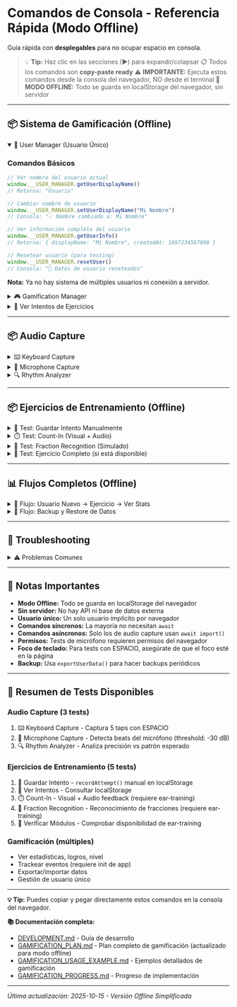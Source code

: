 # Comandos de Consola - Referencia Rápida (Modo Offline)

Guía rápida con **desplegables** para no ocupar espacio en consola.

> 💡 **Tip:** Haz clic en las secciones (▶) para expandir/colapsar
> 📋 Todos los comandos son **copy-paste ready**
> ⚠️ **IMPORTANTE:** Ejecuta estos comandos desde la consola del navegador, NO desde el terminal
> 🔧 **MODO OFFLINE:** Todo se guarda en localStorage del navegador, sin servidor

---

## 📦 Sistema de Gamificación (Offline)

<details open>
<summary>👤 User Manager (Usuario Único)</summary>

### Comandos Básicos

```javascript
// Ver nombre del usuario actual
window.__USER_MANAGER.getUserDisplayName()
// Retorna: "Usuario"

// Cambiar nombre de usuario
window.__USER_MANAGER.setUserDisplayName("Mi Nombre")
// Consola: "✅ Nombre cambiado a: Mi Nombre"

// Ver información completa del usuario
window.__USER_MANAGER.getUserInfo()
// Retorna: { displayName: "Mi Nombre", createdAt: 1697234567890 }

// Resetear usuario (para testing)
window.__USER_MANAGER.resetUser()
// Consola: "🔄 Datos de usuario reseteados"
```

**Nota:** Ya no hay sistema de múltiples usuarios ni conexión a servidor.

</details>

<details>
<summary>🎮 Gamification Manager</summary>

### Estadísticas y Progreso

```javascript
// Ver estadísticas generales
window.__GAMIFICATION.getStats()
// Retorna: { session: {...}, scoring: {...}, achievements: {...}, storage: {...} }

// Ver nivel del usuario
window.__GAMIFICATION.getUserLevel()
// Retorna: { level: 3, currentXP: 850, nextLevelXP: 1000, ... }

// Ver todos los logros
window.__GAMIFICATION.getAchievements()
// Retorna: [{ id: 'first_session', unlocked: true, ... }, ...]

// Ver progreso de un logro específico
window.__GAMIFICATION.getAchievementProgress('combo_master')
// Retorna: { current: 3, target: 5, percentage: 60, ... }
```

### Tracking de Eventos

```javascript
// IMPORTANTE: Primero inicializar para la app específica
window.__GAMIFICATION.init('app5');  // o app2, app3, app4

// Trackear evento válido (usar tipos de EVENT_TYPES)
window.__GAMIFICATION.trackEvent('practice_completed', {
  ejercicio_id: 'interval_training',
  puntuacion: 85,
  tiempo: 120
})

// Trackear acción de app (requiere init previo)
// Acciones válidas para app5: play_started, pattern_created, interval_changed
window.__GAMIFICATION.trackAppAction('play_started', {
  duration: 30,
  selection_count: 5
})

// Ver tipos de eventos disponibles:
// practice_started, practice_completed, practice_paused, pattern_played,
// tap_tempo_used, rhythm_matched, perfect_timing, parameter_changed,
// randomization_used, fraction_created, pulse_pattern_created, loop_activated
```

### Gestión de Datos

```javascript
// Exportar todos los datos del usuario (para backup)
const backup = window.__GAMIFICATION.exportUserData()
console.log('Datos exportados:', backup)

// Guardar backup en archivo (copiar JSON y pegarlo en un archivo)
copy(JSON.stringify(backup, null, 2))

// Importar datos desde backup
window.__GAMIFICATION.importUserData(backup)

// Resetear sesión actual (mantiene logros y puntos totales)
window.__GAMIFICATION.resetSession()

// Resetear TODO (¡cuidado!)
window.__GAMIFICATION.resetAll()
```

</details>

<details>
<summary>💾 Ver Intentos de Ejercicios</summary>

### Consultar Intentos Guardados en localStorage

```javascript
// Ver todos los intentos guardados
const attempts = JSON.parse(localStorage.getItem('gamification_exercise_attempts') || '[]')
console.log(`📊 Total intentos: ${attempts.length}`)
console.table(attempts)

// Ver últimos 5 intentos
const last5 = attempts.slice(-5)
console.log('🎯 Últimos 5 intentos:')
console.table(last5)

// Filtrar por tipo de ejercicio
const sequenceAttempts = attempts.filter(a => a.exercise_type.includes('sequence'))
console.log(`🔢 Intentos de secuencia: ${sequenceAttempts.length}`)
console.table(sequenceAttempts)

// Ver mejores scores
const sortedByScore = [...attempts].sort((a, b) => b.score - a.score)
console.log('🏆 Top 5 scores:')
console.table(sortedByScore.slice(0, 5))

// Calcular accuracy promedio
const avgAccuracy = attempts.reduce((sum, a) => sum + a.accuracy, 0) / attempts.length
console.log(`📈 Accuracy promedio: ${avgAccuracy.toFixed(1)}%`)
```

</details>

---

## 📦 Audio Capture

<details>
<summary>⌨️ Keyboard Capture</summary>

### Test 1: Captura Básica de Keyboard

**Descripción:** Captura 5 taps con ESPACIO
**Duración:** ~5 segundos

```javascript
const { createKeyboardCapture } = await import('../../libs/gamification/index.js');

const keyboard = createKeyboardCapture();
console.log('⌨️  Presiona ESPACIO 5 veces...');
keyboard.startRecording();

// Esperar a que termines
await new Promise(resolve => setTimeout(resolve, 10000));

const taps = keyboard.stopRecording();
console.log('✅ Capturados', taps.length, 'taps:', taps);
```

**Resultado esperado:**
- 5 timestamps en milisegundos (números directos, no objetos)
- Diferencias razonables entre taps (ej: 200-1000ms)

</details>

<details>
<summary>🎤 Microphone Capture</summary>

### Test 2: Captura de Micrófono

**Descripción:** Detecta beats del micrófono durante 5 segundos
**Duración:** ~5 segundos
**Requisito:** Permiso de micrófono

```javascript
const { createMicrophoneCapture } = await import('../../libs/gamification/index.js');

// IMPORTANTE: Usar threshold en dB negativos (el mic reporta típicamente -30 a -50 dB)
const mic = await createMicrophoneCapture({ threshold: -30, cooldown: 200 });
console.log('🎤 Golpea cerca del micrófono durante 5 segundos...');
console.log('   (Threshold: -30 dB - ajustar si no detecta: -20 más sensible, -40 menos sensible)');

mic.startRecording();
await new Promise(resolve => setTimeout(resolve, 5000));
const beats = mic.stopRecording();

console.log('✅ Detectados', beats.length, 'beats');
console.log('Timestamps:', beats.map(b => Math.round(b.timestamp)));
console.log('Amplitudes (dB):', beats.map(b => b.amplitude.toFixed(2)));

mic.dispose();
```

**Resultado esperado:**
- Beats detectados cuando golpeas fuerte (o aplaudes)
- Amplitudes > threshold (-30 dB)
- Cooldown de 200ms previene detecciones duplicadas

**Si no detecta beats:**
```javascript
// Probar con threshold más sensible
const mic = await createMicrophoneCapture({ threshold: -20, cooldown: 250 });
```

</details>

<details>
<summary>🔍 Rhythm Analyzer</summary>

### Test 3: Análisis de Timing

**Descripción:** Analiza precisión de taps contra patrón esperado
**Duración:** Instantáneo

```javascript
const { createRhythmAnalyzer, fractionsToTimestamps } = await import('../../libs/gamification/index.js');

// Patrón esperado: 4 pulsos a 120 BPM (fracciones: 0, 0.25, 0.5, 0.75)
const expected = fractionsToTimestamps([0, 0.25, 0.5, 0.75], 120);
console.log('⏱️  Patrón esperado (120 BPM):', expected);

// Simular taps del usuario (con pequeños errores)
const userTaps = expected.map(t => t + Math.random() * 50 - 25);
console.log('👤 Taps del usuario:', userTaps.map(Math.round));

// Analizar
const analyzer = createRhythmAnalyzer();
const result = analyzer.compareRhythm(userTaps, expected);

console.log('\n📊 Análisis:');
console.log('  Accuracy:', Math.round(result.accuracy * 100), '%');
console.log('  Timing Accuracy:', Math.round(result.timingAccuracy * 100), '%');
console.log('  Consistency Score:', Math.round(result.consistencyScore * 100), '%');
console.log('  Tempo Accuracy:', Math.round(result.tempoAccuracy * 100), '%');
console.log('  Deviations (ms):', result.deviations.map(d => Math.round(d)));
console.log('  Missed taps:', result.missedTaps);
console.log('  Extra taps:', result.extraTaps);
```

**Resultado esperado:**
- Accuracy ~90-95% (con errores pequeños de ±25ms)
- Timing Accuracy alta si los taps están cerca de los esperados
- Consistency Score alta si el ritmo es regular
- Tempo Accuracy alta si mantiene el BPM

</details>

---

## 📦 Ejercicios de Entrenamiento (Offline)

<details>
<summary>🧪 Test: Guardar Intento Manualmente</summary>

**Descripción:** Guardar un intento de ejercicio en localStorage
**Duración:** Instantáneo

```javascript
const { recordAttempt } = await import('../../libs/gamification/index.js');

// Crear un intento de ejemplo
const result = recordAttempt({
  exercise_type: 'sequence-entry_level_1',
  exercise_title: 'Entrada de Secuencia - Nivel 1',
  score: 85,
  accuracy: 92,
  metadata: {
    timing_accuracy: 88,
    consistency: 95,
    taps_count: 2
  }
});

console.log('Resultado:', result);
// Retorna: { success: true, attempt_id: "...", message: "..." }

// Ver intentos guardados
const attempts = JSON.parse(localStorage.getItem('gamification_exercise_attempts') || '[]');
console.log(`Total intentos guardados: ${attempts.length}`);
console.table(attempts.slice(-3)); // Mostrar últimos 3
```

</details>

<details>
<summary>⏱️ Test: Count-In (Visual + Audio)</summary>

**Descripción:** Prueba el count-in con feedback visual y audio
**Duración:** ~2-4 segundos (depende del BPM)
**Requisito:** Módulo ear-training cargado

```javascript
// CountInController está disponible globalmente en window.__EAR_TRAINING
if (!window.__EAR_TRAINING) {
  console.log('❌ Módulo ear-training no disponible');
  console.log('ℹ️  Este test requiere el módulo ear-training');
} else {
  const { CountInController } = window.__EAR_TRAINING;

  // Crear count-in de 4 beats a 120 BPM
  const countIn = new CountInController({
    beats: 4,
    bpm: 120,
    visualFeedback: true,
    audioFeedback: true
  });

  console.log('⏱️  Iniciando count-in...');
  console.log('📺 Deberías ver números grandes: 4, 3, 2, 1');
  console.log('🔊 Y escuchar un click en cada beat');

  await countIn.play();

  console.log('✅ Count-in completado!');
}
```

**Qué hace:**
1. Crea overlay fullscreen con fondo oscuro
2. Muestra números grandes (4 → 3 → 2 → 1) con animación pulse
3. Muestra barra de progreso con círculos
4. Reproduce click (MIDI 76) en cada beat
5. Sincroniza visual + audio con setTimeout
6. Limpia elementos al terminar

**Resultado esperado:**
- Overlay aparece con números animados
- 4 clicks de audio (uno por beat)
- Intervalo de 500ms entre beats (60000/120)
- Overlay desaparece al terminar

**Variantes para probar:**

```javascript
// Nota: CountInController ya está disponible globalmente, no necesitas import

if (window.__EAR_TRAINING) {
  const { CountInController } = window.__EAR_TRAINING;

  // Count-in rápido (240 BPM = 250ms/beat)
  const fast = new CountInController({ beats: 4, bpm: 240 });
  await fast.play();

  // Count-in lento (60 BPM = 1000ms/beat)
  const slow = new CountInController({ beats: 4, bpm: 60 });
  await slow.play();

  // Solo visual (sin audio)
  const silent = new CountInController({
    beats: 4,
    bpm: 120,
    audioFeedback: false
  });
  await silent.play();

  // Solo audio (sin visual)
  const noVisual = new CountInController({
    beats: 4,
    bpm: 120,
    visualFeedback: false
  });
  await noVisual.play();
}
```

</details>

<details>
<summary>🎼 Test: Fraction Recognition (Simulado)</summary>

**Descripción:** Ejecuta Ejercicio 4 Nivel 1 (10 preguntas, fracciones simples)
**Duración:** ~2-3 minutos (automático con respuestas simuladas)
**Requisito:** Módulo ear-training y Tone.js inicializado

**⚠️ REQUISITOS PREVIOS:**
- Tone.js debe estar inicializado (contexto de audio activo)
- Si estás en la pantalla inicial de App4, primero haz clic en "Inicio" o ejecuta: `await Tone.start()`

```javascript
// Verificar disponibilidad del módulo
if (!window.__EAR_TRAINING) {
  console.log('❌ Módulo ear-training no disponible');
  console.log('ℹ️  Este test requiere el módulo ear-training');
} else {
  const { FractionRecognitionExercise } = window.__EAR_TRAINING;

  // Crear ejercicio
  const ex4 = new FractionRecognitionExercise();
  await ex4.initialize();

  console.log('🎼 Ejercicio 4: Reconocimiento de Fracciones');
  console.log('📝 Nivel 1: Fracciones simples (n=1, d=1-12)');
  console.log('🔊 10 preguntas con audio de subdivisiones');
  console.log('');
  console.log('⚠️  En modo consola, las respuestas se simulan automáticamente (70% correctas)');
  console.log('');

  // Ejecutar nivel 1 (10 preguntas)
  const result = await ex4.runLevel(1);

  // Mostrar resultado
  console.log('\n🏆 RESULTADO FINAL:');
  console.log('  Correctas:', result.correctCount, '/', result.totalQuestions);
  console.log('  Accuracy:', Math.round(result.accuracy), '%');
  console.log('  Passed:', result.passed ? '✅ SÍ' : '❌ NO');
  console.log('  Total listens:', result.totalListenCount);

  // Limpiar recursos
  ex4.dispose();
}
```

**Qué hace:**
1. Genera 10 preguntas random con fracciones 1/d (d entre 1 y 12)
2. Para cada pregunta:
   - Reproduce audio con la subdivisión usando gridFromOrigin
   - Simula respuesta del usuario (70% correctas en modo consola)
   - Valida la respuesta
3. Calcula accuracy final y determina si pasó (≥80%)

**Resultado esperado:**
- 10 preguntas completadas
- ~7 correctas (simulación 70%)
- Audio se reproduce (escucharás clicks de accent + base)

**Nota:** En una UI real, el usuario ingresaría n y d manualmente.

</details>

<details>
<summary>🎯 Test: Ejercicio Completo (si está disponible)</summary>

**Nota:** Los tests de ejercicios completos requieren el módulo `ear-training` que puede no estar disponible en modo offline simplificado.

**Si el módulo está disponible:**

```javascript
// Verificar si ear-training está cargado
if (window.__EAR_TRAINING) {
  console.log('✅ Ear-training modules disponibles');
  console.log('Módulos:', Object.keys(window.__EAR_TRAINING));
} else {
  console.log('❌ Ear-training modules no disponibles (modo offline)');
  console.log('ℹ️  Los ejercicios se pueden ejecutar manualmente usando recordAttempt()');
}
```

</details>

---

## 📊 Flujos Completos (Offline)

<details>
<summary>🔄 Flujo: Usuario Nuevo → Ejercicio → Ver Stats</summary>

```javascript
// 1. Configurar nombre de usuario
window.__USER_MANAGER.setUserDisplayName("Practicante");

// 2. Inicializar gamificación
window.__GAMIFICATION.init('app2');

// 3. Trackear un evento de práctica
window.__GAMIFICATION.trackEvent('practice_started', {
  app_id: 'app2',
  lg_value: 16
});

// 4. Simular un ejercicio y guardar resultado
const { recordAttempt } = await import('../../libs/gamification/index.js');
recordAttempt({
  exercise_type: 'sequence-entry_level_1',
  score: 90,
  accuracy: 95,
  metadata: { duration: 30 }
});

// 5. Ver estadísticas actualizadas
const stats = window.__GAMIFICATION.getStats();
console.log('📊 Estadísticas:', stats);

// 6. Ver nivel del usuario
const level = window.__GAMIFICATION.getUserLevel();
console.log(`🎖️  Nivel ${level.level}: ${level.title}`);

// 7. Ver intentos guardados
const attempts = JSON.parse(localStorage.getItem('gamification_exercise_attempts') || '[]');
console.log(`🎯 Total intentos: ${attempts.length}`);
```

</details>

<details>
<summary>💾 Flujo: Backup y Restore de Datos</summary>

```javascript
// 1. Exportar todos los datos
const backup = window.__GAMIFICATION.exportUserData();

// 2. Copiar al portapapeles (para guardar en archivo)
copy(JSON.stringify(backup, null, 2));
console.log('✅ Backup copiado al portapapeles - pégalo en un archivo .json');

// 3. Simular pérdida de datos (¡CUIDADO!)
// window.__GAMIFICATION.resetAll();

// 4. Restaurar desde backup
// Pega aquí tu backup JSON
const myBackup = {
  "version": "1.0.0",
  "export_date": "2025-10-15T...",
  // ... resto del backup
};

window.__GAMIFICATION.importUserData(myBackup);
console.log('✅ Datos restaurados desde backup');
```

</details>

---

## 🚨 Troubleshooting

<details>
<summary>⚠️ Problemas Comunes</summary>

### Comando retorna Promise

**Problema:**
```javascript
window.__USER_MANAGER.getUserInfo()
// Retorna: Promise { <pending> }
```

**Solución:** Algunos comandos requieren `await`
```javascript
// Si el comando es async
const info = await window.__USER_MANAGER.getUserInfo()
```

---

### LocalStorage lleno

**Problema:** Error "QuotaExceededError" al guardar datos

**Solución:**
```javascript
// Limpiar eventos antiguos
localStorage.removeItem('gamification_events')

// O resetear todo (¡cuidado!)
window.__GAMIFICATION.resetAll()
```

---

### No detecta teclado en ejercicios

**Problema:** No detecta las teclas presionadas

**Solución:**
1. **Hacer clic en la página principal** (fuera de DevTools)
2. Volver a presionar ESPACIO
3. El foco debe estar en la página, no en la consola

---

### "Cannot use import statement outside a module"

**Problema:** Intentando usar `import` en vez de `await import()`

**Solución:**
```javascript
// ❌ MAL
import { ExerciseRunner } from '../../libs/ear-training/index.js';

// ✅ BIEN
const { ExerciseRunner } = await import('../../libs/ear-training/index.js');
```

---

### Micrófono no disponible

**Problema:** Navegador no tiene acceso al micrófono

**Solución:**
1. Permitir acceso al micrófono en el navegador
2. Verificar que el micrófono esté conectado
3. Probar con `navigator.mediaDevices.getUserMedia({ audio: true })`

---

### Datos no persisten entre sesiones

**Problema:** Los datos desaparecen al cerrar el navegador

**Solución:**
- Verificar que localStorage esté habilitado
- No usar modo incógnito/privado
- Verificar configuración del navegador (no bloquear cookies/storage)

</details>

---

## 📝 Notas Importantes

- **Modo Offline:** Todo se guarda en localStorage del navegador
- **Sin servidor:** No hay API ni base de datos externa
- **Usuario único:** Un solo usuario implícito por navegador
- **Comandos síncronos:** La mayoría no necesitan `await`
- **Comandos asíncronos:** Solo los de audio capture usan `await import()`
- **Permisos:** Tests de micrófono requieren permisos del navegador
- **Foco de teclado:** Para tests con ESPACIO, asegúrate de que el foco esté en la página
- **Backup:** Usa `exportUserData()` para hacer backups periódicos

---

## 🎯 Resumen de Tests Disponibles

### Audio Capture (3 tests)
1. ⌨️ Keyboard Capture - Captura 5 taps con ESPACIO
2. 🎤 Microphone Capture - Detecta beats del micrófono (threshold: -30 dB)
3. 🔍 Rhythm Analyzer - Analiza precisión vs patrón esperado

### Ejercicios de Entrenamiento (5 tests)
1. 🧪 Guardar Intento - `recordAttempt()` manual en localStorage
2. 💾 Ver Intentos - Consultar localStorage
3. ⏱️ Count-In - Visual + Audio feedback (requiere ear-training)
4. 🎼 Fraction Recognition - Reconocimiento de fracciones (requiere ear-training)
5. 🎯 Verificar Módulos - Comprobar disponibilidad de ear-training

### Gamificación (múltiples)
- Ver estadísticas, logros, nivel
- Trackear eventos (requiere init de app)
- Exportar/importar datos
- Gestión de usuario único

---

**💡 Tip:** Puedes copiar y pegar directamente estos comandos en la consola del navegador.

**📚 Documentación completa:**
- [DEVELOPMENT.md](DEVELOPMENT.md) - Guía de desarrollo
- [GAMIFICATION_PLAN.md](GAMIFICATION_PLAN.md) - Plan completo de gamificación (actualizado para modo offline)
- [GAMIFICATION_USAGE_EXAMPLE.md](GAMIFICATION_USAGE_EXAMPLE.md) - Ejemplos detallados de gamificación
- [GAMIFICATION_PROGRESS.md](GAMIFICATION_PROGRESS.md) - Progreso de implementación

---

*Última actualización: 2025-10-15 - Versión Offline Simplificada*
